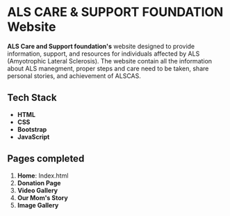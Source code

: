 # ALS CARE & SUPPORT FOUNDATION Website  

**ALS Care and Support foundation's** website designed to provide information, support, and resources for individuals affected by ALS (Amyotrophic Lateral Sclerosis). The website contain all the information about ALS manegment, proper steps and care need to be taken, share personal stories, and achievement of ALSCAS.

## Tech Stack
- **HTML**
- **CSS**
- **Bootstrap**
- **JavaScript**


## Pages completed

1. **Home**:  Index.html
2. **Donation Page**
3. **Video Gallery**
4. **Our Mom's Story**
5. **Image Gallery**

